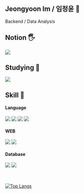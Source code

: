 ## Jeongyoon Im / 임정윤 👩

Backend / Data Analysis

## Notion 🖐
<a href="https://hospitable-pantydraco-e21.notion.site/c481848d1f9948d5ba7c59265fad3a4d?pvs=74"><img src="https://img.shields.io/badge/Notion-000000?style=for-the-badge&logo=notion&logoColor=white"></a>

## Studying 📕
<a href="https://hospitable-pantydraco-e21.notion.site/c481848d1f9948d5ba7c59265fad3a4d?pvs=74"><img src="https://img.shields.io/badge/Notion-000000?style=for-the-badge&logo=notion&logoColor=white"></a>

## Skill 👑
#### Language
<div>
  <img src="https://img.shields.io/badge/Python-3776AB?style=for-the-badge&logo=python&logoColor=white">
  <img src="https://img.shields.io/badge/HTML-239120?style=for-the-badge&logo=html5&logoColor=white">
  <img src="https://img.shields.io/badge/CSS3-1572B6?style=for-the-badge&logo=css3&logoColor=white">
  <img src="https://img.shields.io/badge/JavaScript-F7DF1E?style=for-the-badge&logo=JavaScript&logoColor=white">
</br>
</div>

#### WEB

<div>
  <img src="https://img.shields.io/badge/Node.js-43853D?style=for-the-badge&logo=node.js&logoColor=white">
  <img src="https://img.shields.io/badge/React-20232A?style=for-the-badge&logo=react&logoColor=61DAFB">
  </br>

#### Database
  
  <img src="https://img.shields.io/badge/MySQL-00000F?style=for-the-badge&logo=mysql&logoColor=white">
  <img src="https://img.shields.io/badge/Oracle-F80000?style=for-the-badge&logo=oracle&logoColor=black">
</div>

</br>
</br>

[![Top Langs](https://github-readme-stats.vercel.app/api/top-langs/?username=jungyun0310&layout=compact)](https://github.com/jungyun0310/github-readme-stats)
